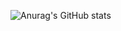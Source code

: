 
![Anurag's GitHub stats](https://github-readme-stats.vercel.app/api?username=Mttgo&show_icons=true&theme=dark&icontheme=AC0C2D)
